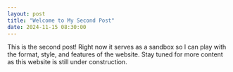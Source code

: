 ```yaml
---
layout: post
title: "Welcome to My Second Post"
date: 2024-11-15 08:30:00
---
```


This is the second post! Right now it serves as a sandbox so I can play with the format, style, and features of the website. Stay tuned for more content as this website is still under construction.
